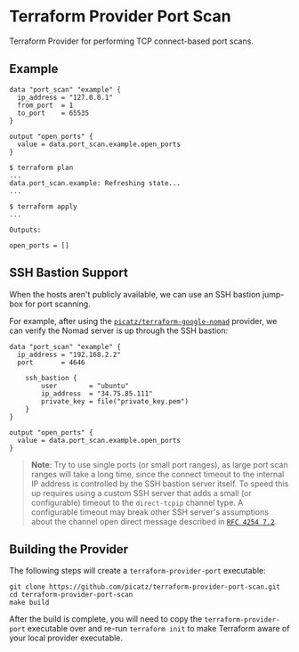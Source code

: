 # Terraform Provider Port Scan

Terraform Provider for performing TCP connect-based port scans.

## Example

```hcl
data "port_scan" "example" {
  ip_address = "127.0.0.1"
  from_port  = 1
  to_port    = 65535
}

output "open_ports" {
  value = data.port_scan.example.open_ports
}
```

```console
$ terraform plan
...
data.port_scan.example: Refreshing state...
...
```

```console
$ terraform apply
...

Outputs:

open_ports = []
```

## SSH Bastion Support

When the hosts aren't publicly available, we can use an SSH bastion jump-box for port scanning.

For example, after using the [`picatz/terraform-google-nomad`](https://github.com/picatz/terraform-google-nomad) provider, we can verify the Nomad server is up through the SSH bastion:

```hcl
data "port_scan" "example" {
  ip_address = "192.168.2.2"
  port       = 4646

    ssh_bastion {
        user        = "ubuntu"
        ip_address  = "34.75.85.111"
        private_key = file("private_key.pem")
    }
}

output "open_ports" {
  value = data.port_scan.example.open_ports
}
```

> **Note**: Try to use single ports (or small port ranges), as large port scan ranges will take a long time, since the connect timeout to the internal IP address is controlled by the SSH bastion server itself. To speed this up requires using a custom SSH server that adds a small (or configurable) timeout to the `direct-tcpip` channel type. A configurable timeout may break other SSH server's assumptions about the channel open direct message described in [`RFC 4254 7.2`](https://tools.ietf.org/html/rfc4254#section-7.2).

## Building the Provider

The following steps will create a `terraform-provider-port` executable:

```console
git clone https://github.com/picatz/terraform-provider-port-scan.git
cd terraform-provider-port-scan
make build
```

After the build is complete, you will need to copy the `terraform-provider-port` executable over and re-run `terraform init` to make Terraform aware of your local provider executable.
